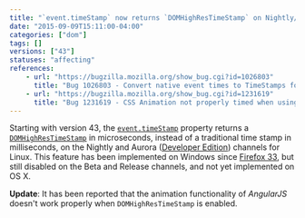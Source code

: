 ```yaml
---
title: "`event.timeStamp` now returns `DOMHighResTimeStamp` on Nightly/Aurora for Linux"
date: "2015-09-09T15:11:00-04:00"
categories: ["dom"]
tags: []
versions: ["43"]
statuses: "affecting"
references:
    - url: "https://bugzilla.mozilla.org/show_bug.cgi?id=1026803"
      title: "Bug 1026803 - Convert native event times to TimeStamps for Linux"
    - url: "https://bugzilla.mozilla.org/show_bug.cgi?id=1231619"
      title: "Bug 1231619 - CSS Animation not properly timed when using AngularJS animate on Firefox Developer edition and nightly"
---
```

Starting with version 43, the [`event.timeStamp`](https://developer.mozilla.org/docs/Web/API/event.timeStamp) property returns a [`DOMHighResTimeStamp`](https://developer.mozilla.org/docs/Web/API/DOMHighResTimeStamp) in microseconds, instead of a traditional time stamp in milliseconds, on the Nightly and Aurora ([Developer Edition](https://www.mozilla.org/firefox/channel/#developer)) channels for Linux. This feature has been implemented on Windows since [Firefox 33](https://www.fxsitecompat.dev/en-CA/docs/2014/event-timestamp-now-returns-domhighrestimestamp-on-nightly-aurora-for-windows/), but still disabled on the Beta and Release channels, and not yet implemented on OS X.

**Update**: It has been reported that the animation functionality of *AngularJS* doesn't work properly when `DOMHighResTimeStamp` is enabled.
